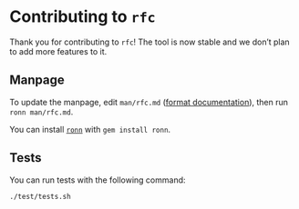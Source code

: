 # Contributing to `rfc`

Thank you for contributing to `rfc`! The tool is now stable and we don’t plan to add more features to it.

## Manpage

To update the manpage, edit `man/rfc.md` ([format documentation][format]), then
run `ronn man/rfc.md`.

You can install [`ronn`][ronn] with `gem install ronn`.

[ronn]: https://github.com/rtomayko/ronn#ronn
[format]: https://rtomayko.github.io/ronn/ronn-format.7.html

## Tests

You can run tests with the following command:

    ./test/tests.sh


